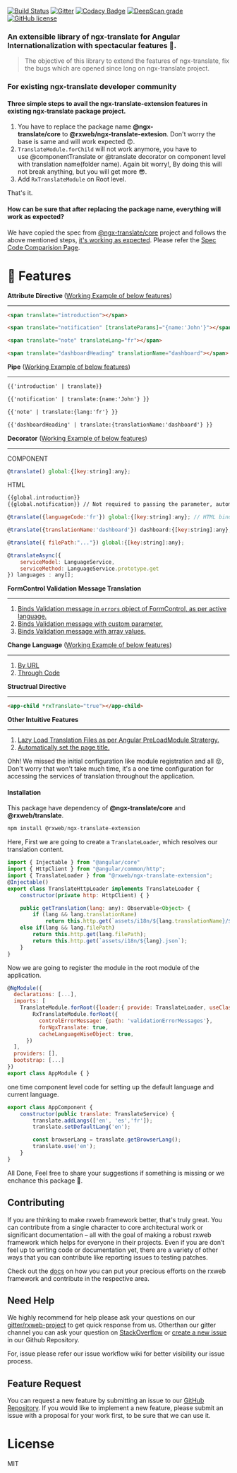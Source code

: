 [![Build Status](https://travis-ci.org/rxweb/rxweb.svg?branch=master)](https://travis-ci.org/rxweb/rxweb)
[![Gitter](https://badges.gitter.im/rx-web/Lobby.svg)](https://gitter.im/rxweb-project/rxweb?utm_source=badge&utm_medium=badge&utm_campaign=pr-badge&utm_content=body_badge)
[![Codacy Badge](https://api.codacy.com/project/badge/Grade/6af5855682524d39a0d88bade210facd)](https://www.codacy.com/app/rxweb/rxweb?utm_source=github.com&amp;utm_medium=referral&amp;utm_content=rxweb/rxweb&amp;utm_campaign=Badge_Grade)
[![DeepScan grade](https://deepscan.io/api/teams/3217/projects/4745/branches/37870/badge/grade.svg)](https://deepscan.io/dashboard#view=project&tid=3217&pid=4745&bid=37870)
[![GitHub license](https://img.shields.io/github/license/rxweb/rxweb.svg)](https://github.com/rxweb/rxweb/blob/master/LICENSE)


### An extensible library of ngx-translate for Angular Internationalization with spectacular features 🌈.



> The objective of this library to extend the features of ngx-translate, fix the bugs which are opened since long on ngx-translate project. 



### For existing ngx-translate developer community

#### Three simple steps to avail the ngx-translate-extension features in existing ngx-translate package project.

1. You have to replace the package name <b>@ngx-translate/core</b> to <b>@rxweb/ngx-translate-extesion</b>. Don't worry the base is same and will work expected 😍.
2. ```TranslateModule.forChild``` will not work anymore, you have to use @componentTranslate or @translate decorator on component level with translation name(folder name). Again bit worry!, By doing this will not break anything, but you will get more 😎.
3. Add ```RxTranslateModule``` on Root level.

That's it.

#### How can be sure that after replacing the package name, everything will work as expected?

We have copied the spec from [@ngx-translate/core](https://github.com/ngx-translate/core/tree/master/projects/ngx-translate/core/tests) project and follows the above mentioned steps, [it's working as expected](https://github.com/rxweb/rxweb/tree/master/test/ngx-translate-extension). Please refer the [Spec Code Comparision Page](https://docs.rxweb.io/ngx-translate-extension/comparison/translate-store).



# 💪 Features
<b>Attribute Directive </b> ([Working Example of below features](https://docs.rxweb.io))
<hr/>

```html
<span translate="introduction"></span>
```

```html
<span translate="notification" [translateParams]="{name:'John'}"></span>
```

```html
<span translate="note" translateLang="fr"></span>
```

```html
<span translate="dashboardHeading" translationName="dashboard"></span>
```

<b>Pipe</b> ([Working Example of below features](https://docs.rxweb.io))
<hr/>

```html
{{'introduction' | translate}}
```
```html
{{'notification' | translate:{name:'John'} }}
```

```html
{{'note' | translate:{lang:'fr'} }}
```

```html
{{'dashboardHeading' | translate:{translationName:'dashboard'} }}
```

<b>Decorator</b> ([Working Example of below features](https://docs.rxweb.io))
<hr/>

COMPONENT	
	
```js
@translate() global:{[key:string]:any};
```
HTML

```html
{{global.introduction}}
{{global.notification}} // Not required to passing the parameter, automatically managed.
```

```js
@translate({languageCode:'fr'}) global:{[key:string]:any}; // HTML binding is same as above.
```

```js
@translate({translationName:'dashboard'}) dashboard:{[key:string]:any}; 
```

```js
@translate({ filePath:"..."}) global:{[key:string]:any}; 
```

```js
@translateAsync({
    serviceModel: LanguageService,
    serviceMethod: LanguageService.prototype.get
}) languages : any[];
```

<b>FormControl Validation Message Translation</b>
<hr/>

1. [Binds Validation message in ```errors``` object of FormControl, as per active language.](https://docs.rxweb.io)
2. [Binds Validation message with custom parameter.](https://docs.rxweb.io)
3. [Binds Validation message with array values.](https://docs.rxweb.io)

<b>Change Language</b> ([Working Example of below features](https://docs.rxweb.io))
<hr/>

1. [By URL](https://docs.rxweb.io)
2. [Through Code](https://docs.rxweb.io)

<b>Structrual Directive</b> 
<hr/>

```html
<app-child *rxTranslate="true"></app-child>
```

<b>Other Intuitive Features</b>
<hr/>

1. [Lazy Load Translation Files as per Angular PreLoadModule Stratergy.](https://docs.rxweb.io)
2. [Automatically set the page title.](https://docs.rxweb.io)



Ohh! We missed the initial configuration like module registration and all 😜, Don't worry that won't take much time, it's a one time configuration for accessing the services of translation throughout the application.

#### Installation
This package have dependency of <b>@ngx-translate/core</b> and <b>@rxweb/translate</b>.

```js
npm install @rxweb/ngx-translate-extension
```


Here, First we are going to create a ```TranslateLoader```, which resolves our translation content.

```js
import { Injectable } from "@angular/core"
import { HttpClient } from "@angular/common/http";
import { TranslateLoader } from "@rxweb/ngx-translate-extension";
@Injectable()
export class TranslateHttpLoader implements TranslateLoader {
    constructor(private http: HttpClient) { }

    public getTranslation(lang: any): Observable<Object> {
        if (lang && lang.translationName)
            return this.http.get(`assets/i18n/${lang.translationName}/${lang.lang}.json`);
	else if(lang && lang.filePath)
	    return this.http.get(lang.filePath);
        return this.http.get(`assets/i18n/${lang}.json`);
    }
}
```

Now we are going to register the module in the root module of the application.

```js
@NgModule({
  declarations: [...],
  imports: [
	TranslateModule.forRoot({loader:{ provide: TranslateLoader, useClass: TranslateHttpLoader }}),
      	RxTranslateModule.forRoot({
          controlErrorMessage: {path: 'validationErrorMessages'},
          forNgxTranslate: true,
          cacheLanguageWiseObject: true,
      })
  ],
  providers: [],
  bootstrap: [...]
})
export class AppModule { }
```
one time component level code for setting up the default language and current language.
```js
export class AppComponent {
    constructor(public translate: TranslateService) {
        translate.addLangs(['en', 'es','fr']);
        translate.setDefaultLang('en');

        const browserLang = translate.getBrowserLang();
        translate.use('en');
    }
}

```

All Done, Feel free to share your suggestions if something is missing or we enchance this package 🙂.

	
## Contributing
If you are thinking to make rxweb framework better, that's truly great. You can contribute from a single character to core architectural work or significant documentation – all with the goal of making a robust rxweb framework which helps for everyone in their projects. Even if you are don’t feel up to writing code or documentation yet, there are a variety of other ways that you can contribute like reporting issues to testing patches.

Check out the <a href="https://docs.rxweb.io/community/where_to_start_contributing">docs</a> on how you can put your precious efforts on the rxweb framework and contribute in the respective area.

## Need Help
We highly recommend for help please ask your questions on our <a href="https://gitter.im/rxweb-project/rxweb?source=orgpage">gitter/rxweb-project</a> to get quick response from us. Otherthan our gitter channel you can ask your question on <a
href="https://stackoverflow.com/search?q=rxweb">StackOverflow</a> or <a href="https://github.com/rxweb/rxweb/issues/new/choose">create a new issue</a> in our Github Repository.

For, issue please refer our issue workflow wiki for better visibility our issue process.

## Feature Request
You can request a new feature by submitting an issue to our <a href="https://github.com/rxweb/rxweb">GitHub Repository</a>. If you would like to implement a new feature, please submit an issue with a proposal for your work first, to be sure that we can use it.

# License
MIT

